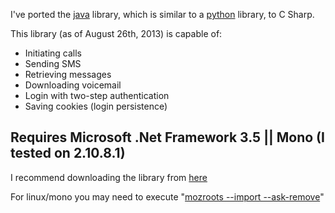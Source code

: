 I've ported the [java](http://code.google.com/p/google-voice-java/) library, which is similar to a [python](http://code.google.com/p/pygooglevoice/) library, to C Sharp.

This library (as of August 26th, 2013) is capable of:
  * Initiating calls
  * Sending SMS
  * Retrieving messages
  * Downloading voicemail
  * Login with two-step authentication
  * Saving cookies (login persistence)

## Requires Microsoft .Net Framework 3.5 || Mono (I tested on 2.10.8.1) ##

I recommend downloading the library from [here](https://code.google.com/p/sharp-voice/source/browse/#git%2FSharpVoice%2Fbin%2FDebug)

For linux/mono you may need to execute "[mozroots --import --ask-remove](http://stackoverflow.com/questions/10781279/c-sharp-the-authentication-or-decryption-has-failed-error-while-using-twitt)"